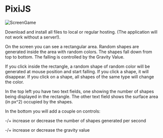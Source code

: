 # PixiJS
![ScreenGame](https://user-images.githubusercontent.com/61112833/93567992-2e93ba00-f998-11ea-8f6d-23aa531b7838.jpg)

Download and install all files to local or regular hosting. (The application will not 
work without a server!).

On the screen you can see a rectangular area. Random shapes are generated inside 
the area with random colors. The shapes fall down from top to bottom. The falling 
is controlled by the Gravity Value. 

If you click inside the rectangle, a random shape of random color will be generated 
at mouse position and start falling. If you click a shape, it will disappear. If you 
click on a shape, all shapes of the same type will change the color. 

In the top left you have two text fields, one showing the number of shapes being 
displayed in the rectangle. The other text field shows the surface area (in px^2) 
occupied by the shapes. 

In the bottom you will add a couple on controls:

-/+ increase or decrease the number of shapes generated per second 

-/+ increase or decrease the gravity value 
